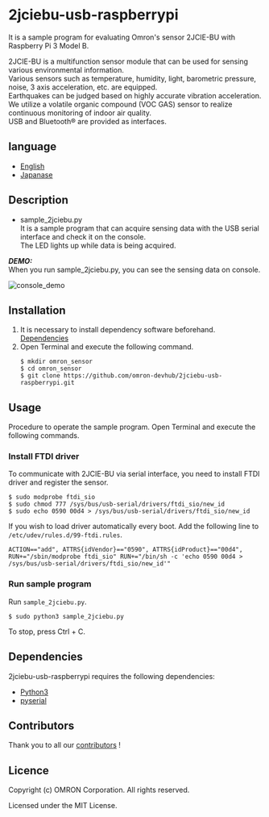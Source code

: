 # 2jciebu-usb-raspberrypi
It is a sample program for evaluating Omron's sensor 2JCIE-BU with Raspberry Pi 3 Model B.  

2JCIE-BU is a multifunction sensor module that can be used for sensing various environmental information.  
Various sensors such as temperature, humidity, light, barometric pressure, noise, 3 axis acceleration, etc. are equipped.  
Earthquakes can be judged based on highly accurate vibration acceleration.  
We utilize a volatile organic compound (VOC GAS) sensor to realize continuous monitoring of indoor air quality.  
USB and Bluetooth® are provided as interfaces.  


## language
- [English](./README.md)
- [Japanase](./README_ja.md)

## Description
- sample_2jciebu.py  
It is a sample program that can acquire sensing data with the USB serial interface and check it on the console.  
The LED lights up while data is being acquired.

***DEMO:***  
When you run sample_2jciebu.py, you can see the sensing data on console.  

![console_demo](console_demo.png)

## Installation
1. It is necessary to install dependency software beforehand.  
    [Dependencies](#link)
2. Open Terminal and execute the following command.    
    ```
    $ mkdir omron_sensor
    $ cd omron_sensor
    $ git clone https://github.com/omron-devhub/2jciebu-usb-raspberrypi.git
    ```

## Usage

Procedure to operate the sample program. Open Terminal and execute the following commands.

### Install FTDI driver

To communicate with 2JCIE-BU via serial interface, you need to install FTDI driver and register the sensor.

```
$ sudo modprobe ftdi_sio
$ sudo chmod 777 /sys/bus/usb-serial/drivers/ftdi_sio/new_id
$ sudo echo 0590 00d4 > /sys/bus/usb-serial/drivers/ftdi_sio/new_id
```

If you wish to load driver automatically every boot. Add the following line to `/etc/udev/rules.d/99-ftdi.rules`.

```
ACTION=="add", ATTRS{idVendor}=="0590", ATTRS{idProduct}=="00d4", RUN+="/sbin/modprobe ftdi_sio" RUN+="/bin/sh -c 'echo 0590 00d4 > /sys/bus/usb-serial/drivers/ftdi_sio/new_id'"
```

### Run sample program

Run `sample_2jciebu.py`.

```
$ sudo python3 sample_2jciebu.py
```

To stop, press Ctrl + C.

## Dependencies
2jciebu-usb-raspberrypi requires the following dependencies:
- [Python3](https://www.python.org/)
- [pyserial](https://pythonhosted.org/pyserial/pyserial.html#installation)

## Contributors
Thank you to all our [contributors](https://github.com/omron-devhub/2jciebu-usb-raspberrypi/graphs/contributors) !

## Licence
Copyright (c) OMRON Corporation. All rights reserved.

Licensed under the MIT License.
